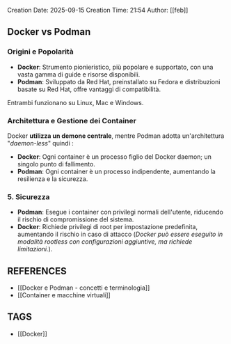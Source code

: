Creation Date: 2025-09-15 
Creation Time: 21:54
Author: [[feb]]

## Docker vs Podman

### Origini e Popolarità
- **Docker**: Strumento pionieristico, più popolare e supportato, con una vasta gamma di guide e risorse disponibili.
- **Podman**: Sviluppato da Red Hat, preinstallato su Fedora e distribuzioni basate su Red Hat, offre vantaggi di compatibilità.

 Entrambi funzionano su Linux, Mac e Windows.
### Architettura e Gestione dei Container

Docker **utilizza un demone centrale**, mentre Podman adotta un'architettura "*daemon-less*" quindi  :  

- **Docker**: Ogni container è un processo figlio del Docker daemon; un singolo punto di fallimento.
- **Podman**: Ogni container è un processo indipendente, aumentando la resilienza e la sicurezza.

### 5. Sicurezza
- **Podman**: Esegue i container con privilegi normali dell'utente, riducendo il rischio di compromissione del sistema.
- **Docker**: Richiede privilegi di root per impostazione predefinita, aumentando il rischio in caso di attacco (*Docker può essere eseguito in modalità rootless con configurazioni aggiuntive, ma richiede limitazioni.*).
## REFERENCES
- [[Docker e Podman - concetti e terminologia]]
- [[Container e macchine virtuali]]
## TAGS
- [[Docker]]